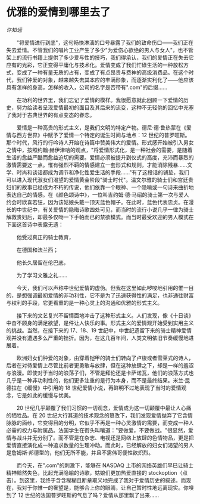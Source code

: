# 优雅的爱情到哪里去了

*许知远*

　　"将爱情进行到底"，这句畅快淋漓的口号暴露了我们的致命伤口——我们正在失去爱情。不管我们的唱片工业产生了多少"为爱伤心欲绝的男人与女人"，也不管架上的流行书籍上提供了多少爱与性的技巧，我们得承认，我们的爱情正在失去它应有的光彩，它正变得平庸化与技术化。爱情变成了我们忙碌生活的一种放松方式，变成了一种有量无质的占有，变成了有点昂贵与费神的高级消费品。在这个时代，我们钟爱的对象，越来越失去其本应的丰满形象，而逐渐实利化了——他应该具有怎样的身高，怎样的收入，公司的名字是否带有".com"的后缀……

　　在功利的世界里，我们忘记了爱情的模样。我很愿意就此回顾一下爱情的历史，努力给读者呈现爱情最初的面目及其后来的流变，这种不无轻佻的回忆中充塞了我对于古典世界的有点变态的眷恋。

　　爱情是一种高贵的形式主义，是我们文明的特定产物。德尼·德·鲁热蒙在《爱情与西方世界》中赋予了爱情一个特定的诞生时间与地点：12 世纪的普罗旺斯。那个时代，风行的行吟诗人开始在诗篇中赞美伟大的爱情。形式感开始被引入男女之情中，按照约翰·赫伊津哈的观点，"将爱情形式化，是一种社会的需要，是随着生活的愈益严酷而愈益迫切的需要。爱情必须被提升到仪式的高度，充沛而暴烈的激情需要这一点。惟有强烈不羁的情感建立一套形式和规则，才能消除残暴……文学、时尚和谈话都成为调节和净化性爱生活的手段……"有了这段话的铺垫，我们可以进入现代淑女们渴望的爱情黄金阶段"骑士时代"。温文尔雅的骑士们和宫廷贵妇们的故事已经成为不朽的传说，他们依靠一个眼神、一个隐喻或一句诗来曲折地表达自己的情感。在《颜色颂诗中》，一位叫吉约姆·德·马绍的骑士第一次与爱人约会时欣喜若狂，因为该姑娘头戴一顶天蓝色帽子。在此时，蓝色代表忠贞。在漫长的中世纪中，有关爱情的隐晦诗歌四处可见，而当时的流行小说几乎一律为骑士解救贵妇后，却最多仅吻一下手帕而已的禁欲模式。而当时最受欢迎的男人模式在下面这首诗中表露无遗：

　　他受过真正的骑士教育，

　　在德国和法兰西；

　　他长久居留在伦巴底，

　　为了学习文雅之礼……

　　今天，我们可以声称中世纪爱情的虚伪。但我在这里如此哕唆地引用的惟一目的，是想强调最初爱情的非功利性，它不是为了迅速获得性的满足，也非通往财富与权利的手段，它更看重的是一种心灵上的沟通和优雅的形式主义。

　　接下来的文艺复兴不留情面地冲击了这种形式主义。人们发现，像《十日谈》中奋不顾身的满足欲望，是件让人快乐的事。形式主义的爱情观开始受到实用主义的挑战。当然，在接下来的 17、18、19 世纪中，中世纪遗留下来的骑士精神爱情观并没有遭遇多么严重的挫折。因为，在这几百年间，人类文明依旧节奏缓慢地进展着。

　　欧洲妇女们钟爱的对象，由穿着铠甲的骑士们转向了卢梭或者雪莱式的诗人，后者在对待爱情上尽管比前者更勇敢与放肆，但在这种放肆之下，却是一样的羞涩与浪漫。即使对于当时的浪荡子们，不管是拜伦还是卡萨诺瓦，他们的浪荡方式也几乎是一种非功利性的，他们更多注重的是行为本身，而不是最终结果。米兰·昆德拉在《缓慢》中引用的 18 世纪爱情小说，再鲜明不过地表现了当时的爱情观念，它是如此的缓慢与优美。

　　20 世纪几乎颠覆了我们习惯的一切观念，爱情成为这一切颠覆中最让人心痛的牺牲品。在 20 世纪大行其道的技术观念的篡改下，我们发现爱情抛弃了它含情脉脉的面纱，它变得目的分明，它似乎不再是一种心灵激情的需要，而变成一种人必需的权力与附属品。法国学生在街头叫嚷道："要做爱，不要做战。"很显然，爱情与战斗并无分别了。而不管是在杂志、电视还是网络上放肆的色情物品，更是把爱情直接演化成一种追求数量的生理冲动。而此时，已经解放的妇女们渴望的男人是詹姆斯·邦德型的，他们无所不能，并且不需伟哥便性欲炽烈。

　　而今天，在".com"的刺激下，能够在 NASDAQ 上市的网络英雄们早巳让骑士精神黯然失色，比起充满隐喻的诗歌，姑娘们更加热爱直接的 stockoption（点击）。到这里，我终于含含糊糊且断章取义地完成了我对于爱情历史的叙述。而现在，我对于你惟一的奢望是，能够合上你的眼睛，让自己暂时性地远离现实。你嗅到了 12 世纪的法国普罗旺斯的气息了吗？爱情从那里飘了出来……